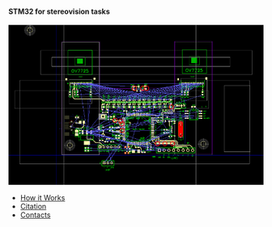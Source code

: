 ####  STM32 for stereovision tasks
![alt tag](https://github.com/Ildaron/STM32_stereovision/blob/master/Supplementary_files/PCB%20development.bmp "general view")​


-  [How it Works](https://github.com/Ildaron/ironbci/blob/master/README.md#1-how-it-works) 
-  [Citation](https://github.com/Ildaron/ironbci/blob/master/README.md#7-citation)   
-  [Contacts](https://github.com/Ildaron/ironbci/blob/master/README.md#8-contacts)    
